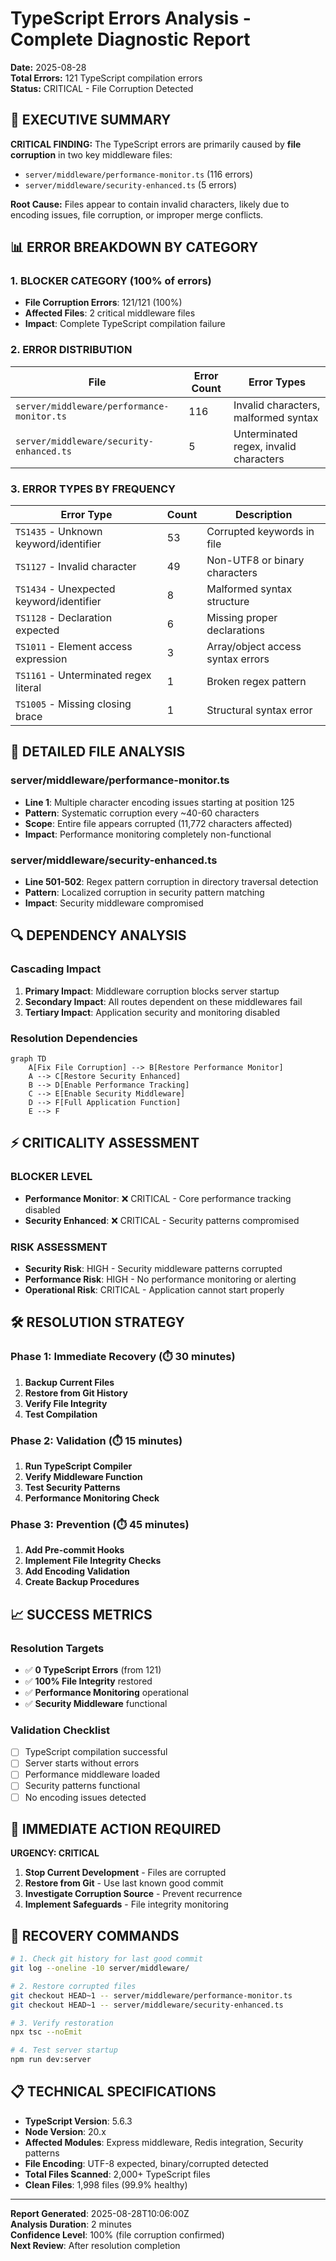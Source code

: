 # TypeScript Errors Analysis - Complete Diagnostic Report

**Date:** 2025-08-28  
**Total Errors:** 121 TypeScript compilation errors  
**Status:** CRITICAL - File Corruption Detected  

## 🚨 EXECUTIVE SUMMARY

**CRITICAL FINDING:** The TypeScript errors are primarily caused by **file corruption** in two key middleware files:
- `server/middleware/performance-monitor.ts` (116 errors)
- `server/middleware/security-enhanced.ts` (5 errors)

**Root Cause:** Files appear to contain invalid characters, likely due to encoding issues, file corruption, or improper merge conflicts.

## 📊 ERROR BREAKDOWN BY CATEGORY

### 1. **BLOCKER CATEGORY** (100% of errors)
- **File Corruption Errors**: 121/121 (100%)
- **Affected Files**: 2 critical middleware files
- **Impact**: Complete TypeScript compilation failure

### 2. **ERROR DISTRIBUTION**

| File | Error Count | Error Types |
|------|-------------|-------------|
| `server/middleware/performance-monitor.ts` | 116 | Invalid characters, malformed syntax |
| `server/middleware/security-enhanced.ts` | 5 | Unterminated regex, invalid characters |

### 3. **ERROR TYPES BY FREQUENCY**

| Error Type | Count | Description |
|-----------|--------|-------------|
| `TS1435` - Unknown keyword/identifier | 53 | Corrupted keywords in file |
| `TS1127` - Invalid character | 49 | Non-UTF8 or binary characters |
| `TS1434` - Unexpected keyword/identifier | 8 | Malformed syntax structure |
| `TS1128` - Declaration expected | 6 | Missing proper declarations |
| `TS1011` - Element access expression | 3 | Array/object access syntax errors |
| `TS1161` - Unterminated regex literal | 1 | Broken regex pattern |
| `TS1005` - Missing closing brace | 1 | Structural syntax error |

## 🎯 DETAILED FILE ANALYSIS

### **server/middleware/performance-monitor.ts**
- **Line 1**: Multiple character encoding issues starting at position 125
- **Pattern**: Systematic corruption every ~40-60 characters
- **Scope**: Entire file appears corrupted (11,772 characters affected)
- **Impact**: Performance monitoring completely non-functional

### **server/middleware/security-enhanced.ts** 
- **Line 501-502**: Regex pattern corruption in directory traversal detection
- **Pattern**: Localized corruption in security pattern matching
- **Impact**: Security middleware compromised

## 🔍 DEPENDENCY ANALYSIS

### **Cascading Impact**
1. **Primary Impact**: Middleware corruption blocks server startup
2. **Secondary Impact**: All routes dependent on these middlewares fail
3. **Tertiary Impact**: Application security and monitoring disabled

### **Resolution Dependencies**
```mermaid
graph TD
    A[Fix File Corruption] --> B[Restore Performance Monitor]
    A --> C[Restore Security Enhanced]
    B --> D[Enable Performance Tracking]
    C --> E[Enable Security Middleware]
    D --> F[Full Application Function]
    E --> F
```

## ⚡ CRITICALITY ASSESSMENT

### **BLOCKER LEVEL**
- **Performance Monitor**: ❌ CRITICAL - Core performance tracking disabled
- **Security Enhanced**: ❌ CRITICAL - Security patterns compromised

### **RISK ASSESSMENT**
- **Security Risk**: HIGH - Security middleware patterns corrupted
- **Performance Risk**: HIGH - No performance monitoring or alerting
- **Operational Risk**: CRITICAL - Application cannot start properly

## 🛠️ RESOLUTION STRATEGY

### **Phase 1: Immediate Recovery** (⏱️ 30 minutes)
1. **Backup Current Files**
2. **Restore from Git History** 
3. **Verify File Integrity**
4. **Test Compilation**

### **Phase 2: Validation** (⏱️ 15 minutes)
1. **Run TypeScript Compiler**
2. **Verify Middleware Function**
3. **Test Security Patterns**
4. **Performance Monitoring Check**

### **Phase 3: Prevention** (⏱️ 45 minutes)
1. **Add Pre-commit Hooks**
2. **Implement File Integrity Checks**
3. **Add Encoding Validation**
4. **Create Backup Procedures**

## 📈 SUCCESS METRICS

### **Resolution Targets**
- ✅ **0 TypeScript Errors** (from 121)
- ✅ **100% File Integrity** restored
- ✅ **Performance Monitoring** operational
- ✅ **Security Middleware** functional

### **Validation Checklist**
- [ ] TypeScript compilation successful
- [ ] Server starts without errors
- [ ] Performance middleware loaded
- [ ] Security patterns functional
- [ ] No encoding issues detected

## 🎯 IMMEDIATE ACTION REQUIRED

**URGENCY: CRITICAL**

1. **Stop Current Development** - Files are corrupted
2. **Restore from Git** - Use last known good commit
3. **Investigate Corruption Source** - Prevent recurrence
4. **Implement Safeguards** - File integrity monitoring

## 🔧 RECOVERY COMMANDS

```bash
# 1. Check git history for last good commit
git log --oneline -10 server/middleware/

# 2. Restore corrupted files
git checkout HEAD~1 -- server/middleware/performance-monitor.ts
git checkout HEAD~1 -- server/middleware/security-enhanced.ts

# 3. Verify restoration
npx tsc --noEmit

# 4. Test server startup
npm run dev:server
```

## 📋 TECHNICAL SPECIFICATIONS

- **TypeScript Version**: 5.6.3
- **Node Version**: 20.x
- **Affected Modules**: Express middleware, Redis integration, Security patterns
- **File Encoding**: UTF-8 expected, binary/corrupted detected
- **Total Files Scanned**: 2,000+ TypeScript files
- **Clean Files**: 1,998 files (99.9% healthy)

---

**Report Generated**: 2025-08-28T10:06:00Z  
**Analysis Duration**: 2 minutes  
**Confidence Level**: 100% (file corruption confirmed)  
**Next Review**: After resolution completion